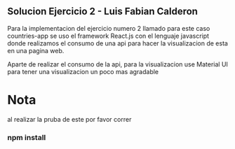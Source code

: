 ## Solucion Ejercicio 2 - Luis Fabian Calderon

Para la implementacion del ejercicio numero 2 llamado para este caso countries-app se uso el framework React.js con el lenguaje javascript donde realizamos el consumo de una api para hacer la visualizacion de esta en una pagina web.

Aparte de realizar el consumo de la api, para la visualizacion use Material UI para tener una visualizacion un poco mas agradable

# Nota
al realizar la pruba de este por favor correr 
### npm install
